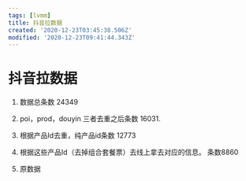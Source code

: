 ```yaml
---
tags: [lvmm]
title: 抖音拉数据
created: '2020-12-23T03:45:38.506Z'
modified: '2020-12-23T09:41:44.343Z'
---
```


# 抖音拉数据

1. 数据总条数 24349

2. poi，prod，douyin 三者去重之后条数 16031.

3. 根据产品Id去重，纯产品id条数 12773

4. 根据这些产品Id（去掉组合套餐票）去线上拿去对应的信息。 条数8860

5. 原数据
